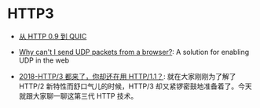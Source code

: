 # HTTP3

- [从 HTTP 0.9 到 QUIC](https://zhuanlan.zhihu.com/p/23366045)

- [Why can't I send UDP packets from a browser?](http://new.gafferongames.com/post/why_cant_i_send_udp_packets_from_a_browser/): A solution for enabling UDP in the web

- [2018-HTTP/3 都来了，你却还在用 HTTP/1.1？](https://zhuanlan.zhihu.com/p/58668946): 就在大家刚刚为了解了 HTTP/2 新特性而舒口气儿的时候，HTTP/3 却又紧锣密鼓地准备着了。今天就跟大家聊一聊这第三代 HTTP 技术。
